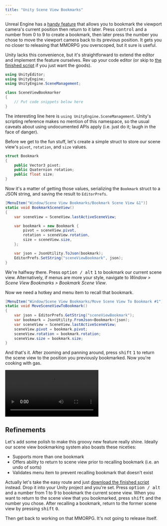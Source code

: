 ```yaml
---
title: "Unity Scene View Bookmarks"
---
```


Unreal Engine has a [handy feature](https://www.youtube.com/watch?v=_i-d5OZmhWI) that allows you to bookmark the viewport camera's current position then return to it later. Press <kbd>control</kbd> and a number from 0 to 9 to create a bookmark, then later press the number you chose to move the viewport camera back to its previous position. It gets you no closer to releasing that MMORPG you overscoped, but it sure is useful.

Unity lacks this convenience, but it's straightforward to extend the editor and implement the feature ourselves. Rev up your code editor (or skip to [the finished script](https://github.com/mminer/scene-view-bookmarks/blob/master/SceneViewBookmarker.cs) if you just want the goods).

```csharp
using UnityEditor;
using UnityEngine;
using UnityEngine.SceneManagement;

class SceneViewBookmarker
{
    // Put code snippets below here
}
```

The interesting line here is `using UnityEngine.SceneManagement`. Unity's scripting reference makes no mention of this namespace, so the usual caveats about using undocumented APIs apply (i.e. just do it; laugh in the face of danger).

Before we get to the fun stuff, let's create a simple struct to store our scene view's `pivot`, `rotation`, and `size` values.

```csharp
struct Bookmark
{
    public Vector3 pivot;
    public Quaternion rotation;
    public float size;
}
```

Now it's a matter of getting those values, serializing the `Bookmark` struct to a JSON string, and saving the result to `EditorPrefs`.

```csharp
[MenuItem("Window/Scene View Bookmarks/Bookmark Scene View &1")]
static void BookmarkSceneView()
{
    var sceneView = SceneView.lastActiveSceneView;

    var bookmark = new Bookmark {
        pivot = sceneView.pivot,
        rotation = sceneView.rotation,
        size = sceneView.size,
    };

    var json = JsonUtility.ToJson(bookmark);
    EditorPrefs.SetString("sceneViewBookmark", json);
}
```

We're halfway there. Press <kbd>option / alt</kbd> <kbd>1</kbd> to bookmark our current scene view. Alternatively, if menus are more your style, navigate to *Window > Scene View Bookmarks > Bookmark Scene View*.

Now we need a hotkey and menu item to recall that bookmark.

```csharp
[MenuItem("Window/Scene View Bookmarks/Move Scene View To Bookmark #1")]
static void MoveSceneViewToBookmark()
{
    var json = EditorPrefs.GetString("sceneViewBookmark");
    var bookmark = JsonUtility.FromJson<Bookmark>(json);
    var sceneView = SceneView.lastActiveSceneView;
    sceneView.pivot = bookmark.pivot;
    sceneView.rotation = bookmark.rotation;
    sceneView.size = bookmark.size;
}
```

And that's it. After zooming and panning around, press <kbd>shift</kbd> <kbd>1</kbd> to return the scene view to the position you previously bookmarked. Now you're cooking with gas.

<video autoplay loop src="/videos/scene-view-bookmarks.mp4"></video>


## Refinements

Let's add some polish to make this groovy new feature really shine. Ideally our scene view bookmarking system also boasts these niceties:

- Supports more than one bookmark
- Offers ability to return to scene view prior to recalling bookmark (i.e. an undo of sorts)
- Validates menu item to prevent recalling bookmark that doesn't exist

Actually let's take the easy route and just [download the finished script](https://github.com/mminer/scene-view-bookmarks/blob/master/SceneViewBookmarker.cs) instead. Drop it into your Unity project and you're set. Press <kbd>option / alt</kbd> and a number from 1 to 9 to bookmark the current scene view. When you want to return to the scene view that you bookmarked, press <kbd>shift</kbd> and the number you chose. After recalling a bookmark, return to the former scene view by pressing <kbd>shift</kbd> <kbd>0</kbd>.

Then get back to working on that MMORPG. It's not going to release itself.

